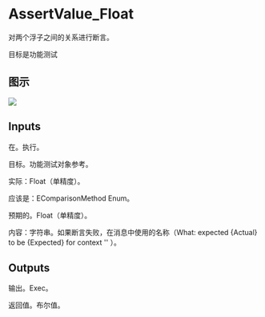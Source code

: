 # AssertValue_Float

对两个浮子之间的关系进行断言。

目标是功能测试

## 图示

![]($-20221218-17593747.png)

## Inputs

在。执行。

目标。功能测试对象参考。

实际：Float（单精度）。

应该是：EComparisonMethod Enum。

预期的。Float（单精度）。

内容：字符串。如果断言失败，在消息中使用的名称（What: expected {Actual} to be <ShouldBe> {Expected} for context '' ）。 

## Outputs

输出。Exec。

返回值。布尔值。
